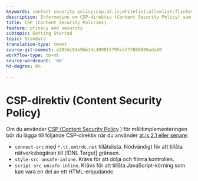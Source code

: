 ```yaml
---
keywords: content security policy;csp;at.js;whitelist;allowlist;flicker;pre-hide;pre-hiding;prehiding
description: Information om CSP-direktiv (Content Security Policy) som du bör lägga till när du använder Adobe Target at.js 2.1 eller senare.
title: CSP (Content Security Policies)
feature: privacy and security
subtopic: Getting Started
topic: Standard
translation-type: tm+mt
source-git-commit: e203dc94e9bb34c4090f5795cbf73869808ada88
workflow-type: tm+mt
source-wordcount: '86'
ht-degree: 0%

---
```



# CSP-direktiv (Content Security Policy)

Om du använder [CSP (Content Security Policy](https://en.wikipedia.org/wiki/Content_Security_Policy) ) för målitimplementeringen bör du lägga till följande CSP-direktiv när du använder [at.js 2.1 eller senare](/help/c-implementing-target/c-implementing-target-for-client-side-web/target-atjs-versions.md):

* `connect-src` med `*.tt.omtrdc.net` tillåtslista. Nödvändigt för att tillåta nätverksbegäran till [!DNL Target] gränsen.
* `style-src unsafe-inline`. Krävs för att dölja och flimra kontrollen.
* `script-src unsafe-inline`.  Krävs för att tillåta JavaScript-körning som kan vara en del av ett HTML-erbjudande.

